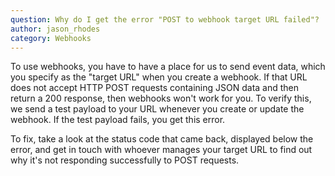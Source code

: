 ```yaml
---
question: Why do I get the error "POST to webhook target URL failed"?
author: jason_rhodes
category: Webhooks
---
```

To use webhooks, you have to have a place for us to send event data, which you specify as the "target URL" when you create a webhook. If that URL does not accept HTTP POST requests containing JSON data and then return a 200 response, then webhooks won't work for you. To verify this, we send a test payload to your URL whenever you create or update the webhook. If the test payload fails, you get this error.

To fix, take a look at the status code that came back, displayed below the error, and get in touch with whoever manages your target URL to find out why it's not responding successfully to POST requests.

